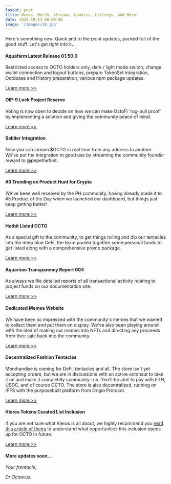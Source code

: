```yaml
---
layout: post
title: Memes, Merch, Streams, Updates, Listings, and More!
date: 2020-10-13 00:00:00
image: '/images/19.jpg'
---
```


Here's something new. Quick and to the point updates, packed full of the good stuff. Let's get right into it...

#### Aquafarm Latest Release 01.50.0

Restricted access to OCTO holders only, dark / light mode switch, change wallet connection and logout buttons, prepare TokenSet integration, Octobase and History preparation, various npm package updates.

[Learn more >>](https://docs.octo.fi/docs/changelog/#01500-october-12-2020)

#### OIP-9 Lock Project Reserve

Voting is now open to decide on how we can make OctoFi 'rug-pull proof' by implementing a solution and giving the community peace of mind.

[Learn more >>](https://snapshot.page/#/octofi/proposal/QmS5eSLxrPa8XjihaPwYLXvy8BGBf7UrbXsK2UujdrrUrL)

#### Sablier Integration

Now you can stream $OCTO in real time from any address to another. We've put the integration to good use by streaming the community founder reward to @pepethefirst.

[Learn more >>](https://app.sablier.finance/stream/763)

#### \#3 Trending on Product Hunt for Crypto

We've been well received by the PH community, having already made it to \#5 Product of the Day when we launched our dashboard, but things just keep getting better!

[Learn more >>](https://twitter.com/octofinance/status/1315527630595092480?s=20)

#### Hotbit Listed OCTO

As a special gift to the community, to get things rolling and dip our tentacles into the deep blue CeFi, the team pooled together some personal funds to get listed along with a comprehensive promo package. 

[Learn more >>](https://twitter.com/Hotbit_news/status/1315607873632702464?s=20)

#### Aquarium Transparency Report 003

As always we file detailed reports of all transactional activity relating to project funds on our documentation site.

[Learn more >>](https://docs.octo.fi/docs/aquarium/t003/)

#### Dedicated Memes Website

We have been so impressed with the community's memes that we wanted to collect them and put them on display. We've also been playing around with the idea of making our memes into NFTs and directing any proceeds from their sale back into the community.

[Learn more >>](https://memes.octo.fi)

#### Decentralized Fashion Tentacles

Merchandise is coming for DeFi, tentacles and all. The store isn't yet accepting orders, but we are in discussions with an active octonaut to take it on and make it completely community-run. You'll be able to pay with ETH, USDC, and of course OCTO. The store is also decentralized, running on IPFS with the purposebuilt platform from Origin Protocol.

[Learn more >>](https://shop.octo.fi)

#### Kleros Tokens Curated List Inclusion

If you are not sure what Kleros is all about, we highly recommend you [read this article of theirs](http://blog.kleros.io/erc20-becomes-part-of-the-token/) to understand what opportunities this inclusion opens up for OCTO in future.

[Learn more >>](https://twitter.com/klerosT2CR/status/1315661960235618310?s=20)

#### More updates soon...

*Your frentacle,*

*Dr Octavius.*

